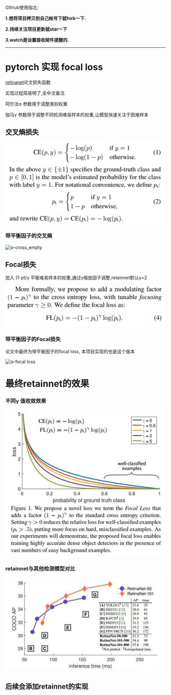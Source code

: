 GIthub使用指北:

**1.想将项目拷贝到自己帐号下就fork一下.**

**2.持续关注项目更新就star一下**

**3.watch是设置接收邮件提醒的.**

---

# pytorch 实现 focal loss

[retinanet](https://arxiv.org/abs/1708.02002)论文损失函数

实现过程简易明了,全中文备注.

阿尔法α 参数用于调整类别权重

伽马γ   参数用于调整不同检测难易样本的权重,让模型快速关注于困难样本

## 交叉熵损失

![cross_empty](images/cross_empty.JPG)

### 带平衡因子的交叉熵

![α-cross_empty](images/α-cross_empty.JPG)

## Focal损失
加入 (1-pt)γ 平衡难易样本的权重,通过γ缩放因子调整,retainnet默认γ=2

![focal loss](images/fl_loss.JPG)

### 带平衡因子的Focal损失
论文中最终为带平衡因子的focal loss, 本项目实现的也是这个版本

![α-focal loss](images/α-fl_loss.JPG)


# 最终retainnet的效果
### 不同γ 值收敛效果

![focal loss_效果](images/fl_loss_效果.JPG)

### retainnet与其他检测模型对比

![retainnet对比图](images/retainnet对比图.png)


## 后续会添加retainnet的实现

